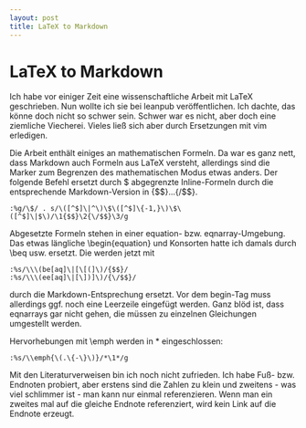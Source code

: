 ```yaml
---
layout: post
title: LaTeX to Markdown
---
```

# LaTeX to Markdown
Ich habe vor einiger Zeit eine wissenschaftliche Arbeit mit LaTeX geschrieben.
Nun wollte ich sie bei leanpub veröffentlichen. Ich dachte, das könne doch
nicht so schwer sein. Schwer war es nicht, aber doch eine ziemliche Viecherei.
Vieles ließ sich aber durch Ersetzungen mit vim erledigen.

Die Arbeit enthält einiges an mathematischen Formeln. Da war es ganz nett, dass
Markdown auch Formeln aus LaTeX versteht, allerdings sind die Marker zum
Begrenzen des mathematischen Modus etwas anders. Der folgende Befehl ersetzt
durch $ abgegrenzte Inline-Formeln durch die entsprechende Markdown-Version in
{$$}...{/$$}.

~~~~~~~~
:%g/\$/ . s/\([^$]\|^\)\$\([^$]\{-1,}\)\$\([^$]\|$\)/\1{$$}\2{\/$$}\3/g
~~~~~~~~

Abgesetzte Formeln stehen in einer equation- bzw. eqnarray-Umgebung. Das etwas
längliche \begin{equation} und Konsorten hatte ich damals durch \beq usw.
ersetzt. Die werden jetzt mit

~~~~~~~~
:%s/\\\(be[aq]\|[\[(]\)/{$$}/
:%s/\\\(ee[aq]\|[\])]\)/{\/$$}/
~~~~~~~~

durch die Markdown-Entsprechung ersetzt. Vor dem begin-Tag muss allerdings ggf.
noch eine Leerzeile eingefügt werden. Ganz blöd ist, dass eqnarrays gar nicht
gehen, die müssen zu einzelnen Gleichungen umgestellt werden.

Hervorhebungen mit \emph werden in * eingeschlossen:

~~~~~~~~
:%s/\\emph{\(.\{-\}\)}/*\1*/g
~~~~~~~~

Mit den Literaturverweisen bin ich noch nicht zufrieden. Ich habe Fuß- bzw.
Endnoten probiert, aber erstens sind die Zahlen zu klein und zweitens - was
viel schlimmer ist - man kann nur einmal referenzieren. Wenn man ein zweites
mal auf die gleiche Endnote referenziert, wird kein Link auf die Endnote
erzeugt.
